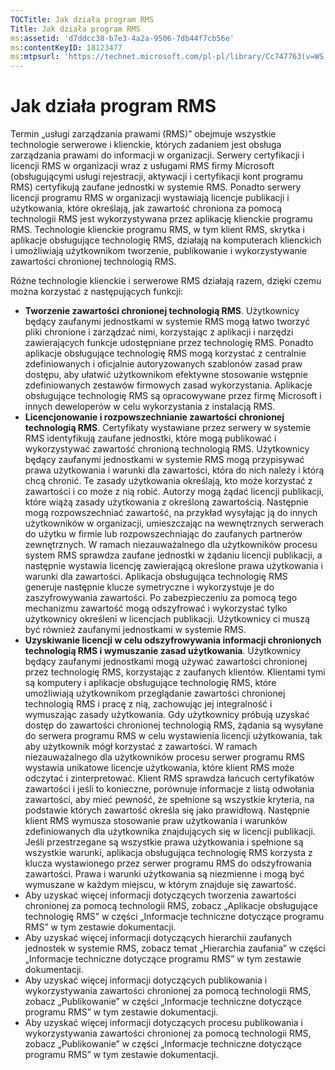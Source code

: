 ```yaml
---
TOCTitle: Jak działa program RMS
Title: Jak działa program RMS
ms:assetid: 'd7ddcc38-b7e3-4a2a-9506-7db44f7cb56e'
ms:contentKeyID: 18123477
ms:mtpsurl: 'https://technet.microsoft.com/pl-pl/library/Cc747763(v=WS.10)'
---
```


Jak działa program RMS
======================

Termin „usługi zarządzania prawami (RMS)” obejmuje wszystkie technologie serwerowe i klienckie, których zadaniem jest obsługa zarządzania prawami do informacji w organizacji. Serwery certyfikacji i licencji RMS w organizacji wraz z usługami RMS firmy Microsoft (obsługującymi usługi rejestracji, aktywacji i certyfikacji kont programu RMS) certyfikują zaufane jednostki w systemie RMS. Ponadto serwery licencji programu RMS w organizacji wystawiają licencje publikacji i użytkowania, które określają, jak zawartość chroniona za pomocą technologii RMS jest wykorzystywana przez aplikację klienckie programu RMS. Technologie klienckie programu RMS, w tym klient RMS, skrytka i aplikacje obsługujące technologię RMS, działają na komputerach klienckich i umożliwiają użytkownikom tworzenie, publikowanie i wykorzystywanie zawartości chronionej technologią RMS.

Różne technologie klienckie i serwerowe RMS działają razem, dzięki czemu można korzystać z następujących funkcji:

-   **Tworzenie zawartości chronionej technologią RMS**. Użytkownicy będący zaufanymi jednostkami w systemie RMS mogą łatwo tworzyć pliki chronione i zarządzać nimi, korzystając z aplikacji i narzędzi zawierających funkcje udostępniane przez technologię RMS. Ponadto aplikacje obsługujące technologię RMS mogą korzystać z centralnie zdefiniowanych i oficjalnie autoryzowanych szablonów zasad praw dostępu, aby ułatwić użytkownikom efektywne stosowanie wstępnie zdefiniowanych zestawów firmowych zasad wykorzystania. Aplikacje obsługujące technologię RMS są opracowywane przez firmę Microsoft i innych deweloperów w celu wykorzystania z instalacją RMS.
-   **Licencjonowanie i rozpowszechnianie zawartości chronionej technologią RMS**. Certyfikaty wystawiane przez serwery w systemie RMS identyfikują zaufane jednostki, które mogą publikować i wykorzystywać zawartość chronioną technologią RMS. Użytkownicy będący zaufanymi jednostkami w systemie RMS mogą przypisywać prawa użytkowania i warunki dla zawartości, która do nich należy i którą chcą chronić. Te zasady użytkowania określają, kto może korzystać z zawartości i co może z nią robić. Autorzy mogą żądać licencji publikacji, które wiążą zasady użytkowania z określoną zawartością. Następnie mogą rozpowszechniać zawartość, na przykład wysyłając ją do innych użytkowników w organizacji, umieszczając na wewnętrznych serwerach do użytku w firmie lub rozpowszechniając do zaufanych partnerów zewnętrznych.
    W ramach niezauważalnego dla użytkowników procesu system RMS sprawdza zaufane jednostki w żądaniu licencji publikacji, a następnie wystawia licencję zawierającą określone prawa użytkowania i warunki dla zawartości. Aplikacja obsługująca technologię RMS generuje następnie klucze symetryczne i wykorzystuje je do zaszyfrowywania zawartości. Po zabezpieczeniu za pomocą tego mechanizmu zawartość mogą odszyfrować i wykorzystać tylko użytkownicy określeni w licencjach publikacji. Użytkownicy ci muszą być również zaufanymi jednostkami w systemie RMS.
-   **Uzyskiwanie licencji w celu odszyfrowywania informacji chronionych technologią RMS i wymuszanie zasad użytkowania**. Użytkownicy będący zaufanymi jednostkami mogą używać zawartości chronionej przez technologię RMS, korzystając z zaufanych klientów. Klientami tymi są komputery i aplikacje obsługujące technologię RMS, które umożliwiają użytkownikom przeglądanie zawartości chronionej technologią RMS i pracę z nią, zachowując jej integralność i wymuszając zasady użytkowania. Gdy użytkownicy próbują uzyskać dostęp do zawartości chronionej technologią RMS, żądania są wysyłane do serwera programu RMS w celu wystawienia licencji użytkowania, tak aby użytkownik mógł korzystać z zawartości.
    W ramach niezauważalnego dla użytkowników procesu serwer programu RMS wystawia unikatowe licencje użytkowania, które klient RMS może odczytać i zinterpretować. Klient RMS sprawdza łańcuch certyfikatów zawartości i jeśli to konieczne, porównuje informacje z listą odwołania zawartości, aby mieć pewność, że spełnione są wszystkie kryteria, na podstawie których zawartość określa się jako prawidłową. Następnie klient RMS wymusza stosowanie praw użytkowania i warunków zdefiniowanych dla użytkownika znajdujących się w licencji publikacji. Jeśli przestrzegane są wszystkie prawa użytkowania i spełnione są wszystkie warunki, aplikacja obsługująca technologię RMS korzysta z klucza wystawionego przez serwer programu RMS do odszyfrowania zawartości. Prawa i warunki użytkowania są niezmienne i mogą być wymuszane w każdym miejscu, w którym znajduje się zawartość.
-   Aby uzyskać więcej informacji dotyczących tworzenia zawartości chronionej za pomocą technologii RMS, zobacz „Aplikacje obsługujące technologię RMS” w części „Informacje techniczne dotyczące programu RMS” w tym zestawie dokumentacji.
-   Aby uzyskać więcej informacji dotyczących hierarchii zaufanych jednostek w systemie RMS, zobacz temat „Hierarchia zaufania” w części „Informacje techniczne dotyczące programu RMS” w tym zestawie dokumentacji.
-   Aby uzyskać więcej informacji dotyczących publikowania i wykorzystywania zawartości chronionej za pomocą technologii RMS, zobacz „Publikowanie” w części „Informacje techniczne dotyczące programu RMS” w tym zestawie dokumentacji.
-   Aby uzyskać więcej informacji dotyczących procesu publikowania i wykorzystywania zawartości chronionej za pomocą technologii RMS, zobacz „Publikowanie” w części „Informacje techniczne dotyczące programu RMS” w tym zestawie dokumentacji.
